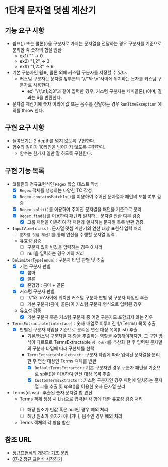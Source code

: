 1단계 문자열 덧셈 계산기
===

## 기능 요구 사항
* 쉼표(,) 또는 콜론(:)을 구분자로 가지는 문자열을 전달하는 경우 구분자를 기준으로 분리한 각 숫자의 합을 반환
  * ex1) "" -> 0
  * ex2) "1,2" -> 3
  * ex#) "1,2:3" -> 6
* 기본 구분자인 쉼표, 콜론 외에 커스텀 구분자를 지정할 수 있다.
  * 커스텀 구분자는 문자열 앞부분의 "//"와 \n"사이에 위치하는 문자를 커스텀 구분자로 사용한다.
    * ex) "//;\n1;2;3"과 같이 입력한 경우, 커스텀 구분자는 세미콜론(;)이며, 결과는 6을 반환한다.
* 문자열 계산기에 숫자 이외에 값 또는 음수를 전달하는 경우 `RunTimeException` 예외를 throw 한다.

## 구현 요구 사항
* 들여쓰기는 2 depth를 넘지 않도록 구현한다.
* 함수의 길이가 10라인을 넘어가지 않도록 구현한다.
  *  함수는 한가지 일만 잘 하도록 구현한다.

## 구현 기능 목록
* 코틀린의 정규표현식인 `Regex` 학습 테스트 작성
  * [x] `Regex` 객체를 생성하는 다양한 TC 작성
  * [x] `Regex.containsMatchIn()`를 이용하여 주어진 문자열과 패턴의 포함 여부 검증
  * [x] `Regex.split()`를 이용하여 주어진 문자열을 패턴을 기준으로 분리
  * [x] `Regex.find()`를 이용하여 패턴과 일치하는 문자열 반환 여부 검증
    * [x] 그룹 패턴을 이용하여 각 패턴과 일치하는 문자열 목록 반환 검증 

* `InputView[class]` : 문자열 덧셈 계산기의 연산 대상 표현식 입력 처리
  * [ ] `문자열 덧셈 계산기`를 통해 연산을 수행할 문자열 입력
  * 유효성 검증
    * [ ] 구분자 없이 빈값을 입력하는 경우 0 처리
    * [ ] null을 입력하는 경우 예외 처리

* `DelimiterType[enum]` : 구분자 타입 판별 및 추출
  * [x] 기본 구분자 판별
    * [x] 콤마
    * [x] 콜론
    * [x] 혼합형 : 콤마 + 콜론
  * [x] 커스텀 구분자 판별
    * [ ] '//'와 '\n'사이에 위치한 커스텀 구분자 판별 및 구분자 타입인 추출 
    * [ ] 기본 구분자(콤마, 콜론)이 커스텀 구분자 형식으로 입력된 경우 
  * 유효성 검증
    * [x] 기본 구분자 혹은 커스텀 구분자 중 어떤 구분자도 포함되지 않는 경우

* `TermsExtractable[interface]` : 숫자 배열로 이루어진 항(Terms) 목록 추출
  * [x] 판별된 구분자 타입을 기준으로 분리된 연산 대상 목록(List<String>) 추출
    * 기본/커스텀 구분자일 때 항을 추출하는 역할을 수행해야하지만, 그 구현 방식이 다르므로 TermsExtractable `항 추출기`를 추상화 한 후 입력된 문자열의 구분자 타입에 따라 구현체를 선택   
    * `TermsExtractable.extract` : 구분자 타입에 따라 입력된 문자열을 분리한 후 연산 대상인 Terms 객체를 반환 
      * [x] `DefaultTermsExtractor` : 기본 구분자인 경우 구분자 패턴을 기준으로 split()을 이용하여 연산 대상 목록 추출
      * [x] `CustomTermsExtractor` : 커스텀 구분자인 경우 패턴에 일치하는 문자열 그룹 추출 및 split()을 이용한 숫자 문자열 분리

* Terms(class) : 추출된 숫자 문자열 합 연산
  * Terms 객체 생성 시 List<String>으로 입력된 각 항에 대한 유효성 검증 처리
    * [ ] 해당 원소가 빈값 혹은 null인 경우 예외 처리
    * [ ] 해당 원소가 숫자가 아니거나, 음수인 경우 예외 처리
  * Terms 객체의 각 항을 합산 


## 참조 URL
- [정규표현식의 개념과 기초 문법](https://soooprmx.com/%EC%A0%95%EA%B7%9C%ED%91%9C%ED%98%84%EC%8B%9D%EC%9D%98-%EA%B0%9C%EB%85%90%EA%B3%BC-%EA%B8%B0%EC%B4%88-%EB%AC%B8%EB%B2%95/)
- [07-2 정규 표현식 시작하기](https://wikidocs.net/4308)
